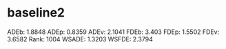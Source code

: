 # baseline2

ADEb: 1.8848
ADEp: 0.8359
ADEv: 2.1041
FDEb: 3.403
FDEp: 1.5502
FDEv: 3.6582
Rank: 1004
WSADE: 1.3203
WSFDE: 2.3794